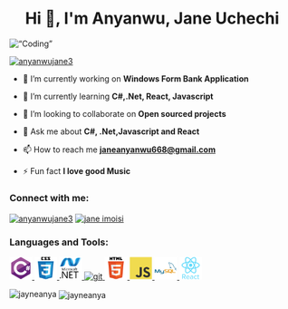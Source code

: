 <h1 align="center">Hi 👋, I'm Anyanwu, Jane Uchechi</h1>
<img align=“right” alt=“Coding” width=“400” src =“https://media.tenor.com/S59bPkT0pqcAAAAC/programming.gif”/>
<p align="left"> <a href="https://twitter.com/anyanwujane3" target="blank"><img src="https://img.shields.io/twitter/follow/anyanwujane3?logo=twitter&style=for-the-badge" alt="anyanwujane3" /></a> </p>

- 🔭 I’m currently working on **Windows Form Bank Application**

- 🌱 I’m currently learning **C#,.Net, React, Javascript**

- 👯 I’m looking to collaborate on **Open sourced projects**

- 💬 Ask me about **C#, .Net,Javascript and React**

- 📫 How to reach me **janeanyanwu668@gmail.com**

- ⚡ Fun fact **I love good Music**

<h3 align="left">Connect with me:</h3>
<p align="left">
<a href="https://twitter.com/anyanwujane3" target="blank"><img align="center" src="https://raw.githubusercontent.com/rahuldkjain/github-profile-readme-generator/master/src/images/icons/Social/twitter.svg" alt="anyanwujane3" height="30" width="40" /></a>
<a href="https://linkedin.com/in/jane imoisi" target="blank"><img align="center" src="https://raw.githubusercontent.com/rahuldkjain/github-profile-readme-generator/master/src/images/icons/Social/linked-in-alt.svg" alt="jane imoisi" height="30" width="40" /></a>
</p>

<h3 align="left">Languages and Tools:</h3>
<p align="left"> <a href="https://www.w3schools.com/cs/" target="_blank" rel="noreferrer"> <img src="https://raw.githubusercontent.com/devicons/devicon/master/icons/csharp/csharp-original.svg" alt="csharp" width="40" height="40"/> </a> <a href="https://www.w3schools.com/css/" target="_blank" rel="noreferrer"> <img src="https://raw.githubusercontent.com/devicons/devicon/master/icons/css3/css3-original-wordmark.svg" alt="css3" width="40" height="40"/> </a> <a href="https://dotnet.microsoft.com/" target="_blank" rel="noreferrer"> <img src="https://raw.githubusercontent.com/devicons/devicon/master/icons/dot-net/dot-net-original-wordmark.svg" alt="dotnet" width="40" height="40"/> </a> <a href="https://git-scm.com/" target="_blank" rel="noreferrer"> <img src="https://www.vectorlogo.zone/logos/git-scm/git-scm-icon.svg" alt="git" width="40" height="40"/> </a> <a href="https://www.w3.org/html/" target="_blank" rel="noreferrer"> <img src="https://raw.githubusercontent.com/devicons/devicon/master/icons/html5/html5-original-wordmark.svg" alt="html5" width="40" height="40"/> </a> <a href="https://developer.mozilla.org/en-US/docs/Web/JavaScript" target="_blank" rel="noreferrer"> <img src="https://raw.githubusercontent.com/devicons/devicon/master/icons/javascript/javascript-original.svg" alt="javascript" width="40" height="40"/> </a> <a href="https://www.mysql.com/" target="_blank" rel="noreferrer"> <img src="https://raw.githubusercontent.com/devicons/devicon/master/icons/mysql/mysql-original-wordmark.svg" alt="mysql" width="40" height="40"/> </a> <a href="https://reactjs.org/" target="_blank" rel="noreferrer"> <img src="https://raw.githubusercontent.com/devicons/devicon/master/icons/react/react-original-wordmark.svg" alt="react" width="40" height="40"/> </a> </p>

<p><img align="left" src="https://github-readme-stats.vercel.app/api/top-langs?username=jayneanya&show_icons=true&locale=en&layout=compact" alt="jayneanya" /></p>

<p>&nbsp;<img align="center" src="https://github-readme-stats.vercel.app/api?username=jayneanya&show_icons=true&locale=en" alt="jayneanya" /></p>
